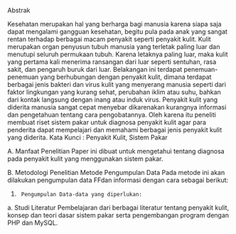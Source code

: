 Abstrak

Kesehatan merupakan hal yang berharga bagi manusia karena siapa saja dapat mengalami gangguan kesehatan,  begitu  pula  pada  anak  yang  sangat  rentan  terhadap  berbagai  macam penyakit  seperti penyakit kulit. Kulit merupakan organ penyusun tubuh manusia yang terletak paling luar dan menutupi seluruh  permukaan  tubuh.  Karena  letaknya  paling  luar,  maka  kulit  yang  pertama  kali  menerima ransangan dari luar seperti sentuhan, rasa sakit, dan pengaruh buruk dari luar.
Belakangan ini terdapat penemuan-penemuan yang berhubungan dengan penyakit kulit, dimana terdapat berbagai jenis bakteri  dan virus kulit  yang menyerang manusia seperti  dari faktor lingkungan yang kurang sehat, perubahan iklim atau suhu, bahkan dari kontak langsung dengan inang atau induk virus. Penyakit  kulit  yang diderita manusia sangat  cepat  menyebar  dikarenakan kurangnya informasi  dan pengetahuan tentang cara pengobatannya.
Oleh karena itu peneliti membuat riset sistem pakar untuk diagnosa penyakit kulit agar para penderita dapat mempelajari dan memahami berbagai jenis penyakit kulit yang diderita.
Kata Kunci : Penyakit Kulit, Sistem Pakar



A.    Manfaat Penelitian
Paper ini dibuat untuk mengetahui tentang diagnosa pada penyakit kulit yang menggunakan sistem pakar.

B.     Metodologi Penelitian
Metode Pengumpulan Data
Pada metode ini akan dilakukan pengumpulan data FFdan informasi dengan cara sebagai berikut:
1.      Pengumpulan Data-data yang diperlukan:
a.       Studi Literatur
Pembelajaran dari berbagai literatur tentang penyakit kulit, konsep dan teori dasar sistem pakar serta pengembangan program dengan PHP dan MySQL.
